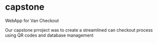 # capstone
WebApp for Van Checkout

Our capstone prroject was to create a streamlined can checkout process using QR codes and database management
